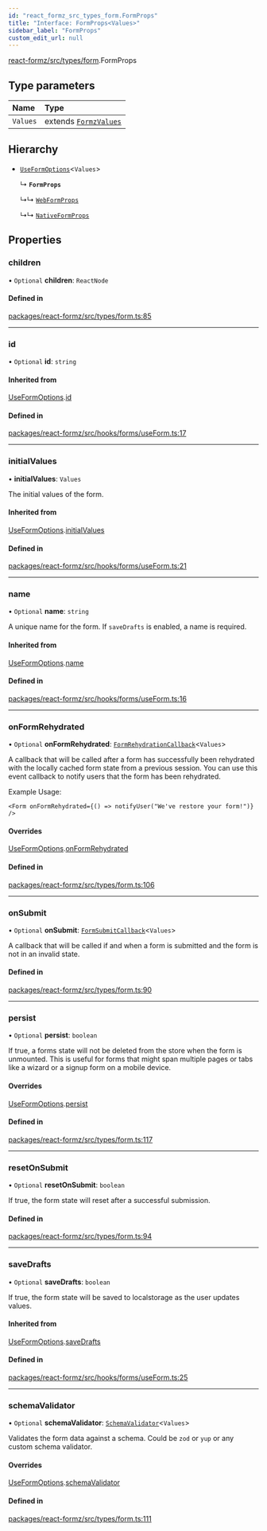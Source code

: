 ```yaml
---
id: "react_formz_src_types_form.FormProps"
title: "Interface: FormProps<Values>"
sidebar_label: "FormProps"
custom_edit_url: null
---
```


[react-formz/src/types/form](../modules/react_formz_src_types_form.md).FormProps

## Type parameters

| Name | Type |
| :------ | :------ |
| `Values` | extends [`FormzValues`](../modules/react_formz_src_types_form.md#formzvalues) |

## Hierarchy

- [`UseFormOptions`](react_formz_src_hooks_forms_useForm.UseFormOptions.md)<`Values`\>

  ↳ **`FormProps`**

  ↳↳ [`WebFormProps`](react_formz_web_src_components_Form_Form_types.WebFormProps.md)

  ↳↳ [`NativeFormProps`](react_formz_native_src_components_Form_Form_types.NativeFormProps.md)

## Properties

### children

• `Optional` **children**: `ReactNode`

#### Defined in

[packages/react-formz/src/types/form.ts:85](https://github.com/ZerryStack/react-formz/blob/main/packages/react-formz/src/types/form.ts#L85)

___

### id

• `Optional` **id**: `string`

#### Inherited from

[UseFormOptions](react_formz_src_hooks_forms_useForm.UseFormOptions.md).[id](react_formz_src_hooks_forms_useForm.UseFormOptions.md#id)

#### Defined in

[packages/react-formz/src/hooks/forms/useForm.ts:17](https://github.com/ZerryStack/react-formz/blob/main/packages/react-formz/src/hooks/forms/useForm.ts#L17)

___

### initialValues

• **initialValues**: `Values`

The initial values of the form.

#### Inherited from

[UseFormOptions](react_formz_src_hooks_forms_useForm.UseFormOptions.md).[initialValues](react_formz_src_hooks_forms_useForm.UseFormOptions.md#initialvalues)

#### Defined in

[packages/react-formz/src/hooks/forms/useForm.ts:21](https://github.com/ZerryStack/react-formz/blob/main/packages/react-formz/src/hooks/forms/useForm.ts#L21)

___

### name

• `Optional` **name**: `string`

A unique name for the form. If `saveDrafts` is enabled, a name is required.

#### Inherited from

[UseFormOptions](react_formz_src_hooks_forms_useForm.UseFormOptions.md).[name](react_formz_src_hooks_forms_useForm.UseFormOptions.md#name)

#### Defined in

[packages/react-formz/src/hooks/forms/useForm.ts:16](https://github.com/ZerryStack/react-formz/blob/main/packages/react-formz/src/hooks/forms/useForm.ts#L16)

___

### onFormRehydrated

• `Optional` **onFormRehydrated**: [`FormRehydrationCallback`](../modules/react_formz_src_types_form.md#formrehydrationcallback)<`Values`\>

A callback that will be called after a form has successfully been rehydrated with
the locally cached form state from a previous session. You can use this event
callback to notify users that the form has been rehydrated.

Example Usage:

```tsx
<Form onFormRehydrated={() => notifyUser("We've restore your form!")} />
```

#### Overrides

[UseFormOptions](react_formz_src_hooks_forms_useForm.UseFormOptions.md).[onFormRehydrated](react_formz_src_hooks_forms_useForm.UseFormOptions.md#onformrehydrated)

#### Defined in

[packages/react-formz/src/types/form.ts:106](https://github.com/ZerryStack/react-formz/blob/main/packages/react-formz/src/types/form.ts#L106)

___

### onSubmit

• `Optional` **onSubmit**: [`FormSubmitCallback`](../modules/react_formz_src_types_form.md#formsubmitcallback)<`Values`\>

A callback that will be called if and when a form is submitted and 
the form is not in an invalid state.

#### Defined in

[packages/react-formz/src/types/form.ts:90](https://github.com/ZerryStack/react-formz/blob/main/packages/react-formz/src/types/form.ts#L90)

___

### persist

• `Optional` **persist**: `boolean`

If true, a forms state will not be deleted from the store when the form is unmounted.
This is useful for forms that might span multiple pages or tabs like a wizard
or a signup form on a mobile device.

#### Overrides

[UseFormOptions](react_formz_src_hooks_forms_useForm.UseFormOptions.md).[persist](react_formz_src_hooks_forms_useForm.UseFormOptions.md#persist)

#### Defined in

[packages/react-formz/src/types/form.ts:117](https://github.com/ZerryStack/react-formz/blob/main/packages/react-formz/src/types/form.ts#L117)

___

### resetOnSubmit

• `Optional` **resetOnSubmit**: `boolean`

If true, the form state will reset after a successful submission.

#### Defined in

[packages/react-formz/src/types/form.ts:94](https://github.com/ZerryStack/react-formz/blob/main/packages/react-formz/src/types/form.ts#L94)

___

### saveDrafts

• `Optional` **saveDrafts**: `boolean`

If true, the form state will be saved to localstorage as the user updates values.

#### Inherited from

[UseFormOptions](react_formz_src_hooks_forms_useForm.UseFormOptions.md).[saveDrafts](react_formz_src_hooks_forms_useForm.UseFormOptions.md#savedrafts)

#### Defined in

[packages/react-formz/src/hooks/forms/useForm.ts:25](https://github.com/ZerryStack/react-formz/blob/main/packages/react-formz/src/hooks/forms/useForm.ts#L25)

___

### schemaValidator

• `Optional` **schemaValidator**: [`SchemaValidator`](../classes/react_formz_src_models_SchemaValidator.SchemaValidator.md)<`Values`\>

Validates the form data against a schema. Could be `zod` or `yup` or any custom
schema validator.

#### Overrides

[UseFormOptions](react_formz_src_hooks_forms_useForm.UseFormOptions.md).[schemaValidator](react_formz_src_hooks_forms_useForm.UseFormOptions.md#schemavalidator)

#### Defined in

[packages/react-formz/src/types/form.ts:111](https://github.com/ZerryStack/react-formz/blob/main/packages/react-formz/src/types/form.ts#L111)
